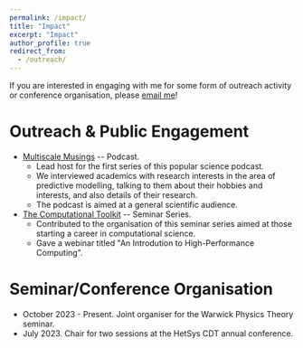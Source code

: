```yaml
---
permalink: /impact/
title: "Impact"
excerpt: "Impact"
author_profile: true
redirect_from: 
  - /outreach/
---
```


If you are interested in engaging with me for some form of outreach activity or conference organisation, please [email me](mailto:christopher.woodgate@physics.org)!

Outreach & Public Engagement
======
* [Multiscale Musings](https://warwick.ac.uk/fac/sci/hetsys/outreach/multiscalemusings/) -- Podcast.
  * Lead host for the first series of this popular science podcast. 
  * We interviewed academics with research interests in the area of predictive modelling, talking to them about their hobbies and interests, and also details of their research. 
  * The podcast is aimed at a general scientific audience.
* [The Computational Toolkit](https://computationaltoolkit.github.io) -- Seminar Series.
  * Contributed to the organisation of this seminar series aimed at those starting a career in computational science. 
  * Gave a webinar titled "An Introdution to High-Performance Computing".

Seminar/Conference Organisation
======
* October 2023 - Present. Joint organiser for the Warwick Physics Theory seminar.
* July 2023. Chair for two sessions at the HetSys CDT annual conference.
